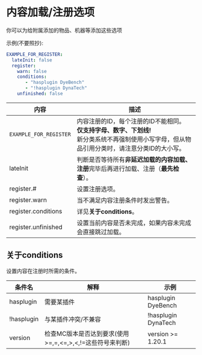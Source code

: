 # 内容加载/注册选项
你可以为给附属添加的物品、机器等添加这些选项

示例(不要照抄):

```yaml
EXAMPLE_FOR_REGISTER:
  lateInit: false
  register:
    warn: false
    conditions:
       - "hasplugin DyeBench"
       - "!hasplugin DynaTech"
    unfinished: false
```

| 内容 | 描述 |
| -------- | -------- |
| `EXAMPLE_FOR_REGISTER` | 内容注册的ID，每个注册的ID不能相同。<br>**仅支持字母、数字、下划线!**<br>新分类系统不再强制使用小写字母，但从物品引用分类时，请注意分类ID的大小写。 |
| lateInit | 判断是否等待所有**非延迟加载的内容加载、注册**完毕后再进行加载、注册（**最先检查**）。 |
| register.# | 设置注册选项。 |
| register.warn | 当不满足内容注册条件时发出警告。 |
| register.conditions | 详见**关于conditions**。 |
| register.unfinished | 设置当前内容是否未完成，如果内容未完成会直接跳过加载。 |

## 关于conditions

设置内容在注册时所需的条件。

| 条件名        | 解释      | 示例                   |
| ---------- | ------- | -------------------- |
| hasplugin  | 需要某插件   | hasplugin DyeBench   |
| !hasplugin | 与某插件冲突/不兼容 | !hasplugin DynaTech |
| version | 检查MC版本是否达到要求(使用>=,=,<=,>,<,!=这些符号来判断) | version >= 1.20.1 |